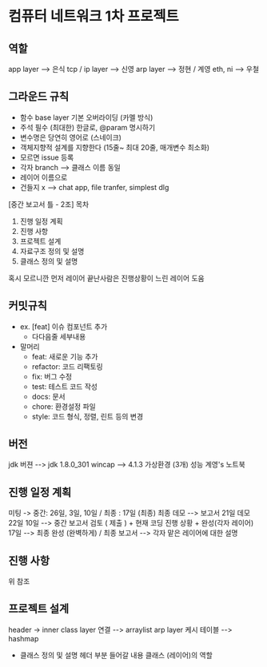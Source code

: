 # 컴퓨터 네트워크 1차 프로젝트

## 역할

app layer --> 은식
tcp / ip layer --> 신영
arp layer --> 정현 / 계영
eth, ni --> 우철

## 그라운드 규칙

- 함수 base layer 기본 오버라이딩 (카멜 방식)
- 주석 필수 (최대한) 한글로, @param 명시하기
- 변수명은 당연히 영어로 (스네이크)
- 객체지향적 설계를 지향한다 (15줄~ 최대 20줄, 매개변수 최소화)
- 모르면 issue 등록
- 각자 branch --> 클래스 이름 동일
- 레이어 이름으로
- 건들지 x --> chat app, file tranfer, simplest dlg

[중간 보고서 틀 - 2조]
목차

1. 진행 일정 계획
2. 진행 사항
3. 프로젝트 설계
4. 자료구조 정의 및 설명
5. 클래스 정의 및 설명

혹시 모르니깐 먼저 레이어 끝난사람은 진행상황이 느린 레이어 도움

## 커밋규칙

- ex. [feat] 이슈 컴포넌트 추가
  - 다다음줄 세부내용
- 말머리
  - feat: 새로운 기능 추가
  - refactor: 코드 리팩토링
  - fix: 버그 수정
  - test: 테스트 코드 작성
  - docs: 문서
  - chore: 환경설정 파일
  - style: 코드 형식, 정렬, 린트 등의 변경

## 버전

jdk 버젼 --> jdk 1.8.0_301
wincap --> 4.1.3
가상환경 (3개) 성능 계영's 노트북

## 진행 일정 계획

미팅 -> 중간: 26일, 3일, 10일 / 최종 : 17일 (최종)
최종 데모 --> 보고서 21일 데모 22일
10일 --> 중간 보고서 검토 ( 제출 ) + 현재 코딩 진행 상황 + 완성(각자 레이어)
17일 --> 최종 완성 (완벽하게) / 최종 보고서 --> 각자 맡은 레이어에 대한 설명

## 진행 사항

위 참조

## 프로젝트 설계

header -> inner class
layer 연결 --> arraylist
arp layer 케시 테이블 --> hashmap

- 클래스 정의 및 설명
  헤더 부분 들어갈 내용
  클래스 (레이어)의 역할

